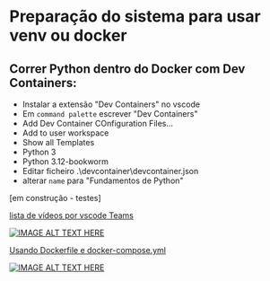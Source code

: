 # Preparação do sistema para usar venv ou docker
## Correr Python dentro do Docker com Dev Containers:

- Instalar a extensão "Dev Containers" no vscode
- Em `command palette` escrever "Dev Containers"
- Add Dev Container COnfiguration Files...
- Add to user workspace
- Show all Templates
- Python 3
- Python 3.12-bookworm
- Editar ficheiro .\devcontainer\devcontainer.json
- alterar `name` para "Fundamentos de Python"


[em construção - testes]

[lista de vídeos por vscode Teams](https://www.youtube.com/watch?v=61M2takIKl8&list=PLj6YeMhvp2S5G_X6ZyMc8gfXPMFPg3O31&index=1)

[![IMAGE ALT TEXT HERE](https://img.youtube.com/vi/61M2takIKl8/0.jpg)](https://www.youtube.com/watch?v=61M2takIKl8&list=PLj6YeMhvp2S5G_X6ZyMc8gfXPMFPg3O31&index=1)



[Usando Dockerfile e docker-compose.yml](https://www.youtube.com/watch?v=p9L7YFqHGk4)

[![IMAGE ALT TEXT HERE](https://img.youtube.com/vi/p9L7YFqHGk4/hqdefault.jpg)](https://www.youtube.com/watch?v=p9L7YFqHGk4)
